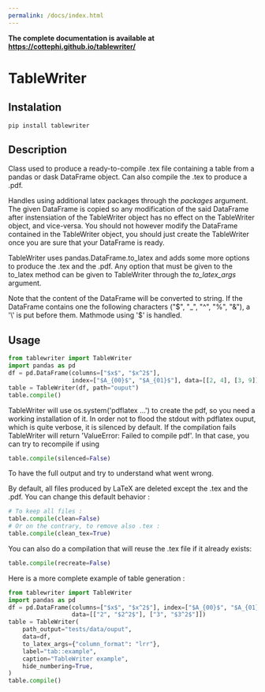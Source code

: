 ```yaml
---
permalink: /docs/index.html
---
```


**The complete documentation is available at https://cottephi.github.io/tablewriter/**

# TableWriter

## Instalation

`pip install tablewriter`

## Description

Class used to produce a ready-to-compile .tex file containing a table from a pandas or dask DataFrame object.
Can also compile the .tex to produce a .pdf.

Handles using additional latex packages through the *packages* argument. The given DataFrame is copied so any
modification of the  said DataFrame after instensiation of the TableWriter object has no effect on the
TableWriter object, and vice-versa.
You should not however modify the DataFrame contained in the TableWriter object, you should just create the
TableWriter once you are sure that your DataFrame is ready.

TableWriter uses pandas.DataFrame.to_latex and adds some more options to produce the .tex and the .pdf. Any
option that must be given to the to_latex method can be given to TableWriter through the *to_latex_args*
argument.

Note that the content of the DataFrame will be converted to string. If the DataFrame contains one the following
characters ("$", "_", "^", "%", "&"), a '\' is put before them.
Mathmode using '$' is handled.

## Usage

```python
from tablewriter import TableWriter
import pandas as pd
df = pd.DataFrame(columns=["$x$", "$x^2$"],
                  index=["$A_{00}$", "$A_{01}$"], data=[[2, 4], [3, 9]])
table = TableWriter(df, path="ouput")
table.compile()
```

TableWriter will use os.system('pdflatex ...') to create the pdf, so you need a working installation of it.
In order not to flood the stdout with pdflatex ouput, which is quite verbose, it is silenced by default. If the
compilation fails TableWriter will return 'ValueError: Failed to compile pdf'. In that case, you can try to
recompile if using

```python
table.compile(silenced=False)
```

To have the full output and try to understand what went wrong.

By default, all files produced by LaTeX are deleted except the .tex and the .pdf. You can change this default
behavior :

```python
# To keep all files :
table.compile(clean=False)
# Or on the contrary, to remove also .tex :
table.compile(clean_tex=True)
```

You can also do a compilation that will reuse the .tex file if it already exists:

```python
table.compile(recreate=False)
```

Here is a more complete example of table generation :

```python
from tablewriter import TableWriter
import pandas as pd
df = pd.DataFrame(columns=["$x$", "$x^2$"], index=["$A_{00}$", "$A_{01}$"],  
                  data=[["2", "$2^2$"], ["3", "$3^2$"]])
table = TableWriter(
    path_output="tests/data/ouput",
    data=df,
    to_latex_args={"column_format": "lrr"},
    label="tab::example",
    caption="TableWriter example",
    hide_numbering=True,
)
table.compile()
```
